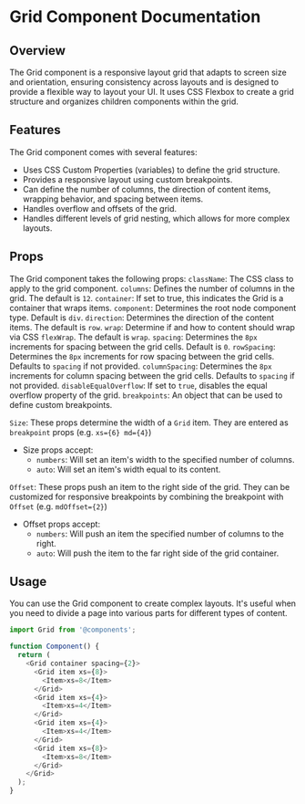 # Grid Component Documentation

## Overview

The Grid component is a responsive layout grid that adapts to screen size and orientation, ensuring consistency across layouts and is designed to provide a flexible way to layout your UI. It uses CSS Flexbox to create a grid structure and organizes children components within the grid.

## Features

The Grid component comes with several features:

- Uses CSS Custom Properties (variables) to define the grid structure.
- Provides a responsive layout using custom breakpoints.
- Can define the number of columns, the direction of content items, wrapping behavior, and spacing between items.
- Handles overflow and offsets of the grid.
- Handles different levels of grid nesting, which allows for more complex layouts.

## Props

The Grid component takes the following props:
`className`: The CSS class to apply to the grid component.
`columns`: Defines the number of columns in the grid. The default is `12`.
`container`: If set to true, this indicates the Grid is a container that wraps items.
`component`: Determines the root node component type. Default is `div`.
`direction`: Determines the direction of the content items. The default is `row`.
`wrap`: Determine if and how to content should wrap via CSS `flexWrap`. The default is `wrap`.
`spacing`: Determines the `8px` increments for spacing between the grid cells. Default is `0`.
`rowSpacing`: Determines the `8px` increments for row spacing between the grid cells. Defaults to `spacing` if not provided.
`columnSpacing`: Determines the `8px` increments for column spacing between the grid cells. Defaults to `spacing` if not provided.
`disableEqualOverflow`: If set to `true`, disables the equal overflow property of the grid.
`breakpoints`: An object that can be used to define custom breakpoints.

`Size`: These props determine the width of a `Grid` item. They are entered as `breakpoint` props (e.g. `xs={6} md={4}`)

- Size props accept:
  - `numbers`: Will set an item's width to the specified number of columns.
  - `auto`: Will set an item's width equal to its content.

`Offset`: These props push an item to the right side of the grid. They can be customized for responsive breakpoints by combining the breakpoint with `Offset` (e.g. `mdOffset={2}`)

- Offset props accept:
  - `numbers`: Will push an item the specified number of columns to the right.
  - `auto`: Will push the item to the far right side of the grid container.

## Usage

You can use the Grid component to create complex layouts. It's useful when you need to divide a page into various parts for different types of content.

```javascript
import Grid from '@components';

function Component() {
  return (
    <Grid container spacing={2}>
      <Grid item xs={8}>
        <Item>xs=8</Item>
      </Grid>
      <Grid item xs={4}>
        <Item>xs=4</Item>
      </Grid>
      <Grid item xs={4}>
        <Item>xs=4</Item>
      </Grid>
      <Grid item xs={8}>
        <Item>xs=8</Item>
      </Grid>
    </Grid>
  );
}
```
